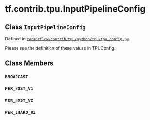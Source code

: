<div itemscope itemtype="http://developers.google.com/ReferenceObject">
<meta itemprop="name" content="tf.contrib.tpu.InputPipelineConfig" />
<meta itemprop="path" content="Stable" />
<meta itemprop="property" content="BROADCAST"/>
<meta itemprop="property" content="PER_HOST_V1"/>
<meta itemprop="property" content="PER_HOST_V2"/>
<meta itemprop="property" content="PER_SHARD_V1"/>
</div>

# tf.contrib.tpu.InputPipelineConfig

## Class `InputPipelineConfig`





Defined in [`tensorflow/contrib/tpu/python/tpu/tpu_config.py`](https://www.tensorflow.org/code/tensorflow/contrib/tpu/python/tpu/tpu_config.py).

Please see the definition of these values in TPUConfig.

## Class Members

<h3 id="BROADCAST"><code>BROADCAST</code></h3>

<h3 id="PER_HOST_V1"><code>PER_HOST_V1</code></h3>

<h3 id="PER_HOST_V2"><code>PER_HOST_V2</code></h3>

<h3 id="PER_SHARD_V1"><code>PER_SHARD_V1</code></h3>

